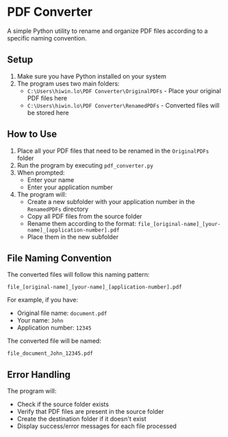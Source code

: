 # PDF Converter

A simple Python utility to rename and organize PDF files according to a specific naming convention.

## Setup

1. Make sure you have Python installed on your system
2. The program uses two main folders:
   - `C:\Users\hiwin.lo\PDF Converter\OriginalPDFs` - Place your original PDF files here
   - `C:\Users\hiwin.lo\PDF Converter\RenamedPDFs` - Converted files will be stored here

## How to Use

1. Place all your PDF files that need to be renamed in the `OriginalPDFs` folder
2. Run the program by executing `pdf_converter.py`
3. When prompted:
   - Enter your name
   - Enter your application number
4. The program will:
   - Create a new subfolder with your application number in the `RenamedPDFs` directory
   - Copy all PDF files from the source folder
   - Rename them according to the format: `file_[original-name]_[your-name]_[application-number].pdf`
   - Place them in the new subfolder

## File Naming Convention

The converted files will follow this naming pattern:
```
file_[original-name]_[your-name]_[application-number].pdf
```

For example, if you have:
- Original file name: `document.pdf`
- Your name: `John`
- Application number: `12345`

The converted file will be named:
```
file_document_John_12345.pdf
```

## Error Handling

The program will:
- Check if the source folder exists
- Verify that PDF files are present in the source folder
- Create the destination folder if it doesn't exist
- Display success/error messages for each file processed 